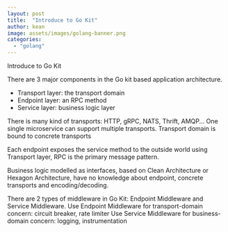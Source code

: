 ```yaml
---
layout: post
title:  "Introduce to Go Kit"
author: kean
image: assets/images/golang-banner.png
categories:
  - "golang"
---
```


Introduce to Go Kit

There are 3 major components in the Go kit based application architecture.
- Transport layer: the transport domain
- Endpoint layer: an RPC method
- Service layer: business logic layer

There is many kind of transports: HTTP, gRPC, NATS, Thrift, AMQP...
One single microservice can support multiple transports.
Transport domain is bound to concrete transports

Each endpoint exposes the service method to the outside world using Transport layer, RPC is the primary message pattern.

Business logic modelled as interfaces, based on Clean Architecture or Hexagon Architecture, have no knowledge about endpoint, concrete transports and encoding/decoding.

There are 2 types of middleware in Go Kit: Endpoint Middleware and Service Middleware.
Use Endpoint Middleware for transport-domain concern: circuit breaker, rate limiter
Use Service Middleware for business-domain concern: logging, instrumentation

